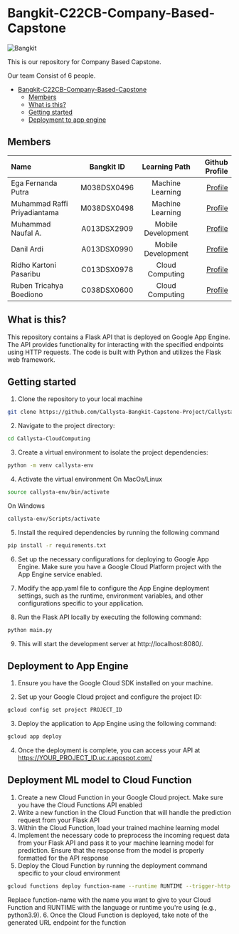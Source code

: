 # Bangkit-C22CB-Company-Based-Capstone


![Bangkit](https://lh3.googleusercontent.com/J2QI0L3vJwv63Sm3isI90ctxuxznz67dAtJQN2vu7wnUuwt9Wc-WI7VuIhwvr0yVrDPfc7kBN5usZz75nDW_k96pCfcZBxnfNzvVS0g=w600)

This is our repository for Company Based Capstone.

Our team Consist of 6 people.

- [Bangkit-C22CB-Company-Based-Capstone](#bangkit-c22cb-company-based-capstone)
  - [Members](#members)
  - [What is this?](#what-is-this)
  - [Getting started](#getting-started)
  - [Deployment to app engine](#deployment-to-app-engine)

## Members

Name | Bangkit ID | Learning Path | Github Profile
:---|:---:|:---:|---:
Ega Fernanda Putra | M038DSX0496 | Machine Learning | [Profile](https://github.com/Fallennnnnn)
Muhammad Raffi Priyadiantama| M038DSX0498 | Machine Learning | [Profile](https://github.com/Raffi-072)
Muhammad Naufal A. |  A013DSX2909 | Mobile Development | [Profile](https://github.com/mhmmdnaufall)
Danil Ardi | A013DSX0990 | Mobile Development | [Profile](https://github.com/danilardi)
Ridho Kartoni Pasaribu | C013DSX0978 | Cloud Computing | [Profile](https://github.com/ridhokartoni)
Ruben Tricahya Boediono | C038DSX0600 | Cloud Computing | [Profile](https://github.com/rubenboediono)


## What is this? 

This repository contains a Flask API that is deployed on Google App Engine. The API provides functionality for interacting with the specified endpoints using HTTP requests. The code is built with Python and utilizes the Flask web framework.

## Getting started

1. Clone the repository to your local machine
```bash
git clone https://github.com/Callysta-Bangkit-Capstone-Project/Callysta-CloudComputing.git

```
2. Navigate to the project directory:
```bash
cd Callysta-CloudComputing

```
3. Create a virtual environment to isolate the project dependencies:
```bash
python -m venv callysta-env

```
4. Activate the virtual environment
On MacOs/Linux
```bash
source callysta-env/bin/activate

```
On Windows
```bash
callysta-env/Scripts/activate

```
5. Install the required dependencies by running the following command
```bash
pip install -r requirements.txt

```
6. Set up the necessary configurations for deploying to Google App Engine. Make sure you have a Google Cloud Platform project with the App Engine service enabled.

7. Modify the app.yaml file to configure the App Engine deployment settings, such as the runtime, environment variables, and other configurations specific to your application.

8. Run the Flask API locally by executing the following command:
```bash
python main.py

```
9. This will start the development server at http://localhost:8080/.

## Deployment to App Engine
1. Ensure you have the Google Cloud SDK installed on your machine.

2. Set up your Google Cloud project and configure the project ID:
```bash
gcloud config set project PROJECT_ID

```
3.  Deploy the application to App Engine using the following command:
```bash
gcloud app deploy

```

4. Once the deployment is complete, you can access your API at 
https://YOUR_PROJECT_ID.uc.r.appspot.com/

## Deployment ML model to Cloud Function
1. Create a new Cloud Function in your Google Cloud project. Make sure you have the Cloud Functions API enabled
2. Write a new function in the Cloud Function that will handle the prediction request from your Flask API
3. Within the Cloud Function, load your trained machine learning model
4. Implement the necessary code to preprocess the incoming request data from your Flask API and pass it to your machine learning model for prediction. Ensure that the response from the model is properly formatted for the API response
5. Deploy the Cloud Function by running the deployment command specific to your cloud environment
```bash
gcloud functions deploy function-name --runtime RUNTIME --trigger-http

```
Replace function-name with the name you want to give to your Cloud Function and RUNTIME with the language or runtime you're using (e.g., python3.9).
6. Once the Cloud Function is deployed, take note of the generated URL endpoint for the function


